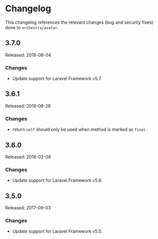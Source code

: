 # Changelog

This changelog references the relevant changes (bug and security fixes) done to `orchestra/avatar`.

## 3.7.0

Released: 2018-08-04

### Changes

* Update support for Laravel Framework v5.7.

## 3.6.1

Released: 2018-08-28

### Changes

* return `self` should only be used when method is marked as `final`.

## 3.6.0

Released: 2018-02-08

### Changes

* Update support for Laravel Framework v5.6.

## 3.5.0

Released: 2017-09-03

### Changes

* Update support for Laravel Framework v5.5.
